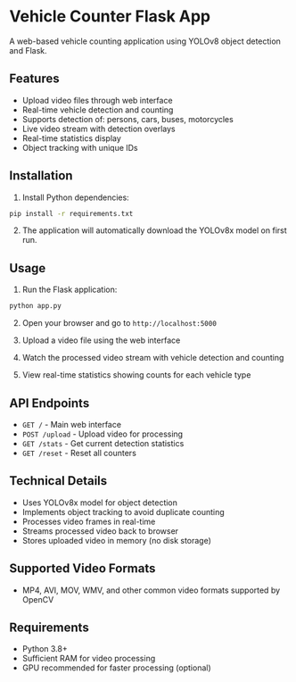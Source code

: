 # Vehicle Counter Flask App

A web-based vehicle counting application using YOLOv8 object detection and Flask.

## Features

- Upload video files through web interface
- Real-time vehicle detection and counting
- Supports detection of: persons, cars, buses, motorcycles
- Live video stream with detection overlays
- Real-time statistics display
- Object tracking with unique IDs

## Installation

1. Install Python dependencies:
```bash
pip install -r requirements.txt
```

2. The application will automatically download the YOLOv8x model on first run.

## Usage

1. Run the Flask application:
```bash
python app.py
```

2. Open your browser and go to `http://localhost:5000`

3. Upload a video file using the web interface

4. Watch the processed video stream with vehicle detection and counting

5. View real-time statistics showing counts for each vehicle type

## API Endpoints

- `GET /` - Main web interface
- `POST /upload` - Upload video for processing
- `GET /stats` - Get current detection statistics
- `GET /reset` - Reset all counters

## Technical Details

- Uses YOLOv8x model for object detection
- Implements object tracking to avoid duplicate counting
- Processes video frames in real-time
- Streams processed video back to browser
- Stores uploaded video in memory (no disk storage)

## Supported Video Formats

- MP4, AVI, MOV, WMV, and other common video formats supported by OpenCV

## Requirements

- Python 3.8+
- Sufficient RAM for video processing
- GPU recommended for faster processing (optional)
